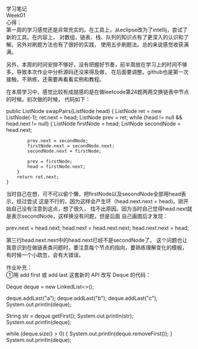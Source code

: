 学习笔记  
Week01  
心得：  
第一周的学习感觉还是非常充实的。在工具上，从eclipse改为了intellij，尝试了新的工具。在内容上，
对数组、链表、栈、队列的知识点有了更深入的认识和了解。另外对刷题方法也有了很好的实践，
使用五步刷题法。总的来说感觉收获满满。

另外，本周的时间安排不够好，没有把握好节奏，前半周放在学习上的时间不够多，导致本次作业中分析源码还没来得及做，
在后面要调整。github也是第一次接触，不熟练，还需要再看看实例和教程。

在本周学习中，感觉比较有成就感的是在做leetcode第24题两两交换链表中节点的时候。初次做的时候，
代码如下：

public ListNode swapPairs(ListNode head) {
        ListNode ret = new ListNode(-1);
        ret.next = head;
        ListNode prev = ret;
        while (head != null && head.next != null) {
            ListNode firstNode = head;
            ListNode secondNode = head.next;

            prev.next = secondNode; 
            firstNode.next = secondNode.next;
            secondNode.next = firstNode;

            prev = firstNode;  
            head = firstNode.next;
        }
        return ret.next;
    }

当时自己在想，可不可以偷个懒，把firstNode以及secondNode全部用head表示，经过尝试
这是不行的，因为这样会产生环（head.next.next = head)。刚开始自己没有注意到这点，想了很久，
找不出原因。因为当时自己觉得head.next就是表示secondNode，这样换没有问题，但是后面
自己画图后才发现：

prev.next = head.next;
head.next = head.next.next;
head.next.next = head; 

第三行head.next.next中的head.next已经不是secondNode了。
这个问题也让我意识到在做链表类问题时，要注意每个节点的指向，要熟练理解变化的模板，
有时候一个小疏忽，会有大错误。


作业补充：  
①用 add first 或 add last 这套新的 API 改写 Deque 的代码：

Deque<String> deque = new LinkedList<>();

deque.addLast("a");
deque.addLast("b");
deque.addLast("c");
System.out.println(deque);

String str = deque.getFirst();
System.out.println(str);
System.out.println(deque);

while (deque.size() > 0) {
    System.out.println(deque.removeFirst());
}
System.out.println(deque);
